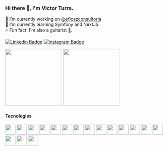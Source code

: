 ### Hi there 👋, I'm Victor Turra.
🔭 I’m currently working on [@eficazconsultoria](https://github.com/eficazconsultoria)<br />
🌱 I’m currently learning Symfony and NextJS <br />
⚡ Fun fact: I'm also a guitarist 🎸.

[![Linkedin Badge](https://img.shields.io/badge/-LinkedIn-0e76a8?style=flat-square&logo=Linkedin&logoColor=white)](https://www.linkedin.com/in/victor-turra-flor%C3%AAncio-6362241b5/?locale=en_US)
[![Instagram Badge](https://img.shields.io/badge/-Instagram-e4405f?style=flat-square&logo=Instagram&logoColor=white)](https://www.instagram.com/victor.turra.f/)

<!-- ![visitors](https://visitor-badge.glitch.me/badge?page_id=VictorTurraF.VictorTurraF) -->

<p>
  <img height="180em" src="https://github-readme-stats.vercel.app/api?username=VictorTurraF&show_icons=true&count_private=true&include_all_commits=true" />
  <img height="180em" src="https://github-readme-stats.vercel.app/api/top-langs/?username=VictorTurraF&show_icons=true&hide_border=true&layout=compact&langs_count=6"/>
</p>

#### Tecnologies
<div>
    <img style="width: 2rem" src="https://cdn.jsdelivr.net/gh/devicons/devicon/icons/docker/docker-original.svg" />
    <img style="width: 2rem" src="https://cdn.jsdelivr.net/gh/devicons/devicon/icons/digitalocean/digitalocean-original.svg" />
    <img style="width: 2rem" src="https://cdn.jsdelivr.net/gh/devicons/devicon/icons/figma/figma-original.svg" />
    <img style="width: 2rem" src="https://cdn.jsdelivr.net/gh/devicons/devicon/icons/git/git-original.svg" />
    <img style="width: 2rem" src="https://cdn.jsdelivr.net/gh/devicons/devicon/icons/github/github-original.svg" />
    <img style="width: 2rem" src="https://cdn.jsdelivr.net/gh/devicons/devicon/icons/gitlab/gitlab-original.svg" />
    <img style="width: 2rem" src="https://cdn.jsdelivr.net/gh/devicons/devicon/icons/graphql/graphql-plain.svg" />
    <img style="width: 2rem" src="https://cdn.jsdelivr.net/gh/devicons/devicon/icons/javascript/javascript-original.svg" />
    <img style="width: 2rem" src="https://cdn.jsdelivr.net/gh/devicons/devicon/icons/jest/jest-plain.svg" />
    <img style="width: 2rem" src="https://cdn.jsdelivr.net/gh/devicons/devicon/icons/laravel/laravel-plain.svg" />
    <img style="width: 2rem" src="https://cdn.jsdelivr.net/gh/devicons/devicon/icons/mysql/mysql-original.svg" />
    <img style="width: 2rem" src="https://cdn.jsdelivr.net/gh/devicons/devicon/icons/nodejs/nodejs-original.svg" />
    <img style="width: 2rem" src="https://cdn.jsdelivr.net/gh/devicons/devicon/icons/php/php-original.svg" />
    <img style="width: 2rem" src="https://cdn.jsdelivr.net/gh/devicons/devicon/icons/react/react-original.svg" />
    <img style="width: 2rem" src="https://cdn.jsdelivr.net/gh/devicons/devicon/icons/sass/sass-original.svg" />
    <img style="width: 2rem" src="https://cdn.jsdelivr.net/gh/devicons/devicon/icons/socketio/socketio-original.svg" />
    <img style="width: 2rem" src="https://cdn.jsdelivr.net/gh/devicons/devicon/icons/typescript/typescript-original.svg" />
</div>

